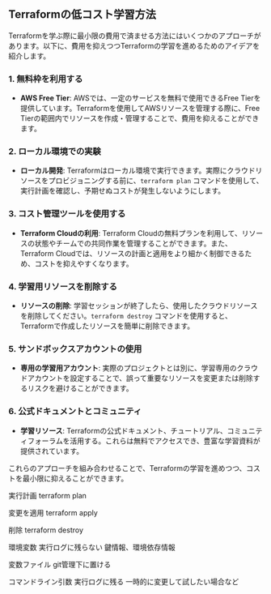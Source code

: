 ## Terraformの低コスト学習方法

Terraformを学ぶ際に最小限の費用で済ませる方法にはいくつかのアプローチがあります。以下に、費用を抑えつつTerraformの学習を進めるためのアイデアを紹介します。

### 1. 無料枠を利用する

- **AWS Free Tier**: AWSでは、一定のサービスを無料で使用できるFree Tierを提供しています。Terraformを使用してAWSリソースを管理する際に、Free Tierの範囲内でリソースを作成・管理することで、費用を抑えることができます。

### 2. ローカル環境での実験

- **ローカル開発**: Terraformはローカル環境で実行できます。実際にクラウドリソースをプロビジョニングする前に、`terraform plan` コマンドを使用して、実行計画を確認し、予期せぬコストが発生しないようにします。

### 3. コスト管理ツールを使用する

- **Terraform Cloudの利用**: Terraform Cloudの無料プランを利用して、リソースの状態やチームでの共同作業を管理することができます。また、Terraform Cloudでは、リソースの計画と適用をより細かく制御できるため、コストを抑えやすくなります。

### 4. 学習用リソースを削除する

- **リソースの削除**: 学習セッションが終了したら、使用したクラウドリソースを削除してください。`terraform destroy` コマンドを使用すると、Terraformで作成したリソースを簡単に削除できます。

### 5. サンドボックスアカウントの使用

- **専用の学習用アカウント**: 実際のプロジェクトとは別に、学習専用のクラウドアカウントを設定することで、誤って重要なリソースを変更または削除するリスクを避けることができます。

### 6. 公式ドキュメントとコミュニティ

- **学習リソース**: Terraformの公式ドキュメント、チュートリアル、コミュニティフォーラムを活用する。これらは無料でアクセスでき、豊富な学習資料が提供されています。

これらのアプローチを組み合わせることで、Terraformの学習を進めつつ、コストを最小限に抑えることができます。

実行計画
terraform plan

変更を適用
terraform apply

削除
terraform destroy

環境変数
実行ログに残らない
鍵情報、環境依存情報

変数ファイル
git管理下に置ける

コマンドライン引数
実行ログに残る
一時的に変更して試したい場合など